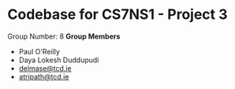 # Codebase for CS7NS1 - Project 3
Group Number: 8
__Group Members__
- Paul O'Reilly
- Daya Lokesh Duddupudi
- delmase@tcd.ie
- atripath@tcd.ie